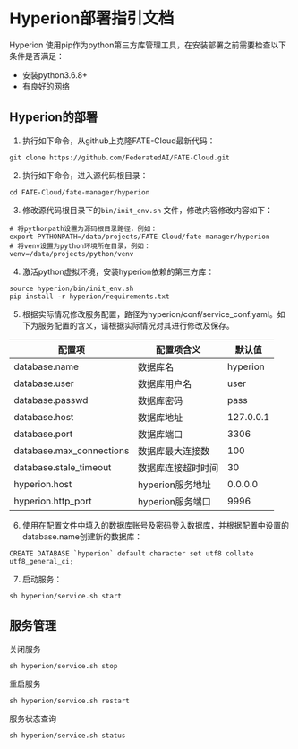 # Hyperion部署指引文档



Hyperion 使用pip作为python第三方库管理工具，在安装部署之前需要检查以下条件是否满足：

- 安装python3.6.8+
- 有良好的网络



## Hyperion的部署

1. 执行如下命令，从github上克隆FATE-Cloud最新代码：

```shell
git clone https://github.com/FederatedAI/FATE-Cloud.git
```

2. 执行如下命令，进入源代码根目录：

```shell
cd FATE-Cloud/fate-manager/hyperion
```

3. 修改源代码根目录下的`bin/init_env.sh` 文件，修改内容修改内容如下：

```shell
# 将pythonpath设置为源码根目录路径，例如：
export PYTHONPATH=/data/projects/FATE-Cloud/fate-manager/hyperion
# 将venv设置为python环境所在目录，例如：
venv=/data/projects/python/venv
```

4. 激活python虚拟环境，安装hyperion依赖的第三方库：

```shell
source hyperion/bin/init_env.sh
pip install -r hyperion/requirements.txt
```

5. 根据实际情况修改服务配置，路径为hyperion/conf/service_conf.yaml。如下为服务配置的含义，请根据实际情况对其进行修改及保存。

| 配置项                   | 配置项含义             | 默认值       |
| ------------------------ | ---------------------- | ------------ |
| database.name            | 数据库名               | hyperion |
| database.user            | 数据库用户名           | user         |
| database.passwd          | 数据库密码             | pass         |
| database.host            | 数据库地址             | 127.0.0.1    |
| database.port            | 数据库端口             | 3306         |
| database.max_connections | 数据库最大连接数       | 100          |
| database.stale_timeout   | 数据库连接超时时间     | 30           |
| hyperion.host             | hyperion服务地址 | 0.0.0.0      |
| hyperion.http_port        | hyperion服务端口 | 9996         |

6. 使用在配置文件中填入的数据库账号及密码登入数据库，并根据配置中设置的database.name创建新的数据库：

```mysql
CREATE DATABASE `hyperion` default character set utf8 collate utf8_general_ci;
```

7. 启动服务：

```shell
sh hyperion/service.sh start
```



## 服务管理

关闭服务

```shell
sh hyperion/service.sh stop
```

重启服务

```shell
sh hyperion/service.sh restart
```

服务状态查询

```shell
sh hyperion/service.sh status
```

